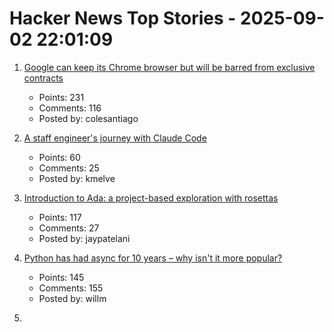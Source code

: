 # Hacker News Top Stories - 2025-09-02 22:01:09

1. [Google can keep its Chrome browser but will be barred from exclusive contracts](https://www.cnbc.com/2025/09/02/google-antitrust-search-ruling.html)
   - Points: 231
   - Comments: 116
   - Posted by: colesantiago

2. [A staff engineer's journey with Claude Code](https://www.sanity.io/blog/first-attempt-will-be-95-garbage)
   - Points: 60
   - Comments: 25
   - Posted by: kmelve

3. [Introduction to Ada: a project-based exploration with rosettas](https://blog.adacore.com/introduction-to-ada-a-project-based-exploration-with-rosettas)
   - Points: 117
   - Comments: 27
   - Posted by: jaypatelani

4. [Python has had async for 10 years – why isn't it more popular?](https://tonybaloney.github.io/posts/why-isnt-python-async-more-popular.html)
   - Points: 145
   - Comments: 155
   - Posted by: willm

5. [<template>: The Content Template element](https://developer.mozilla.org/en-US/docs/Web/HTML/Reference/Elements/template)
   - Points: 118
   - Comments: 50
   - Posted by: palmfacehn

6. [Vijaye Raji to become CTO of Applications with acquisition of Statsig](https://openai.com/index/vijaye-raji-to-become-cto-of-applications-with-acquisition-of-statsig/)
   - Points: 93
   - Comments: 26
   - Posted by: tosh

7. [Physically based rendering from first principles](https://imadr.me/pbr/)
   - Points: 76
   - Comments: 20
   - Posted by: imadr

8. [Linux home server sleep on idle and wake on demand – the simple way](https://dgross.ca/blog/linux-home-server-auto-sleep)
   - Points: 49
   - Comments: 9
   - Posted by: AgaoAnar

9. ['World Models,' an old idea in AI, mount a comeback](https://www.quantamagazine.org/world-models-an-old-idea-in-ai-mount-a-comeback-20250902/)
   - Points: 106
   - Comments: 37
   - Posted by: warrenm

10. [Static sites enable a good time travel experience](https://hamatti.org/posts/static-sites-enable-a-good-time-travel-experience/)
   - Points: 126
   - Comments: 32
   - Posted by: speckx

11. [The Little Book of Linear Algebra](https://github.com/the-litte-book-of/linear-algebra)
   - Points: 227
   - Comments: 58
   - Posted by: scapbi

12. [Amazon must face US nationwide class action over third-party sales](https://www.reuters.com/legal/government/amazon-must-face-us-nationwide-class-action-over-third-party-sales-2025-09-02/)
   - Points: 132
   - Comments: 38
   - Posted by: giuliomagnifico

13. [Anthropic raises $13B Series F](https://www.anthropic.com/news/anthropic-raises-series-f-at-usd183b-post-money-valuation)
   - Points: 405
   - Comments: 407
   - Posted by: meetpateltech

14. [Triangle Grids](https://kvachev.com/blog/posts/triangular-grid/)
   - Points: 12
   - Comments: 1
   - Posted by: Bogdanp

15. [Launch HN: Datafruit (YC S25) – AI for DevOps](undefined)
   - Points: 37
   - Comments: 26
   - Posted by: nickpapciak

16. [Civics is boring, so, let's encrypt something (2024)](https://queue.acm.org/detail.cfm?id=3703126)
   - Points: 32
   - Comments: 28
   - Posted by: rdoherty

17. [An LLM is a lossy encyclopedia](https://simonwillison.net/2025/Aug/29/lossy-encyclopedia/)
   - Points: 420
   - Comments: 289
   - Posted by: tosh

18. [Show HN: Amber – better Beeper, a modern all-in-one messenger](https://useamber.app/)
   - Points: 31
   - Comments: 53
   - Posted by: DmitryDolgopolo

19. [Take something you don’t like and try to like it](https://dynomight.net/liking/)
   - Points: 129
   - Comments: 115
   - Posted by: surprisetalk

20. [The staff ate it later](https://en.wikipedia.org/wiki/The_staff_ate_it_later)
   - Points: 77
   - Comments: 42
   - Posted by: gyomu

21. [The Kafka Replication Protocol with KIP-966](https://github.com/Vanlightly/kafka-tlaplus/blob/main/kafka_data_replication/kraft/kip-966/description/0_kafka_replication_protocol.md)
   - Points: 23
   - Comments: 2
   - Posted by: tanelpoder

22. [iNaturalist keeps full species classification models private](https://github.com/inaturalist/inatVisionAPI)
   - Points: 38
   - Comments: 19
   - Posted by: contingencies

23. [Removing Guix from Debian](https://lwn.net/SubscriberLink/1035491/d8100135a8ae4246/)
   - Points: 103
   - Comments: 33
   - Posted by: 6581

24. [Toronto’s network of pedestrian tunnels](https://www.worksinprogress.news/p/torontos-underground-labyrinth)
   - Points: 153
   - Comments: 112
   - Posted by: bensouthwood

25. [We already live in social credit, we just don't call it that](https://www.thenexus.media/your-phone-already-has-social-credit-we-just-lie-about-it/)
   - Points: 203
   - Comments: 205
   - Posted by: natalie3p

26. [Light Sleep: Waking VMs in 200ms with eBPF and snapshots](https://www.koyeb.com/blog/scale-to-zero-wake-vms-in-200-ms-with-light-sleep-ebpf-and-snapshots)
   - Points: 22
   - Comments: 4
   - Posted by: Sadzeih

27. [Writing a Hypervisor in 1k Lines](https://seiya.me/blog/hypervisor-in-1000-lines)
   - Points: 92
   - Comments: 9
   - Posted by: ingve

28. [A gentle introduction to CP/M](https://eerielinux.wordpress.com/2025/08/28/a-gentle-introduction-to-cp-m/)
   - Points: 46
   - Comments: 24
   - Posted by: naves

29. [Microsoft rewarded for security failures with another US Government contract](https://www.theregister.com/2025/09/02/microsoft_rewarded_for_security_failures/)
   - Points: 127
   - Comments: 24
   - Posted by: rntn

30. [Show HN: Moribito – A TUI for LDAP Viewing/Queries](https://github.com/ericschmar/moribito)
   - Points: 89
   - Comments: 23
   - Posted by: woumn

